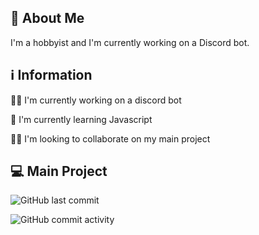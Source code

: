 
## 🚀 About Me 
I'm a hobbyist and I'm currently working on a Discord bot.


## ℹ Information
👩‍💻 I'm currently working on a discord bot

🧠 I'm currently learning Javascript

👯‍♀️ I'm looking to collaborate on my main project

## 💻 Main Project

![GitHub last commit](https://img.shields.io/github/last-commit/Skraog/DiscordBot?style=for-the-badge) 

![GitHub commit activity](https://img.shields.io/github/commit-activity/w/Skraog/DiscordBot?style=for-the-badge)
